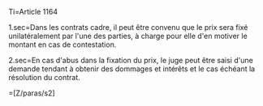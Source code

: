 Ti=Article 1164

1.sec=Dans les contrats cadre, il peut être convenu que le prix sera fixé unilatéralement par l'une des parties, à charge pour elle d'en motiver le montant en cas de contestation.

2.sec=En cas d'abus dans la fixation du prix, le juge peut être saisi d'une demande tendant à obtenir des dommages et intérêts et le cas échéant la résolution du contrat.

=[Z/paras/s2]